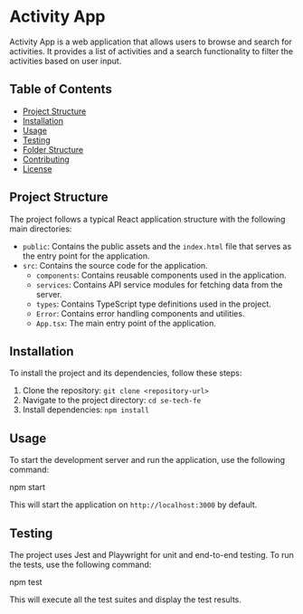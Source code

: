 # Activity App

Activity App is a web application that allows users to browse and search for activities. It provides a list of activities and a search functionality to filter the activities based on user input.

## Table of Contents

- [Project Structure](#project-structure)
- [Installation](#installation)
- [Usage](#usage)
- [Testing](#testing)
- [Folder Structure](#folder-structure)
- [Contributing](#contributing)
- [License](#license)

## Project Structure

The project follows a typical React application structure with the following main directories:

- `public`: Contains the public assets and the `index.html` file that serves as the entry point for the application.
- `src`: Contains the source code for the application.
  - `components`: Contains reusable components used in the application.
  - `services`: Contains API service modules for fetching data from the server.
  - `types`: Contains TypeScript type definitions used in the project.
  - `Error`: Contains error handling components and utilities.
  - `App.tsx`: The main entry point of the application.

## Installation

To install the project and its dependencies, follow these steps:

1. Clone the repository: `git clone <repository-url>`
2. Navigate to the project directory: `cd se-tech-fe`
3. Install dependencies: `npm install`

## Usage

To start the development server and run the application, use the following command:

npm start


This will start the application on `http://localhost:3000` by default.

## Testing

The project uses Jest and Playwright for unit and end-to-end testing. To run the tests, use the following command:

npm test


This will execute all the test suites and display the test results.




